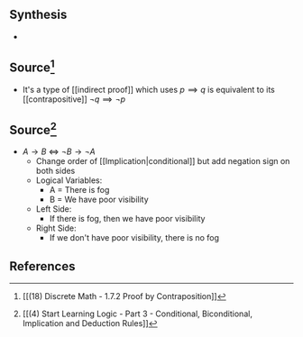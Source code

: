 ## Synthesis
- 
## Source[^1]
- It's a type of [[indirect proof]] which uses $p \implies q$ is equivalent to its [[contrapositive]] $\lnot q \implies \lnot p$

## Source[^2]
- $A \to B$ $\iff$ $\lnot B \to \lnot A$ 
	- Change order of [[Implication|conditional]] but add negation sign on both sides 
	- Logical Variables:
		- A = There is fog
		- B = We have poor visibility
	- Left Side:
		- If there is fog, then we have poor visibility
	- Right Side:
		- If we don't have poor visibility, there is no fog
## References

[^1]: [[(18) Discrete Math - 1.7.2 Proof by Contraposition]]
[^2]: [[(4) Start Learning Logic - Part 3 - Conditional, Biconditional, Implication and Deduction Rules]]